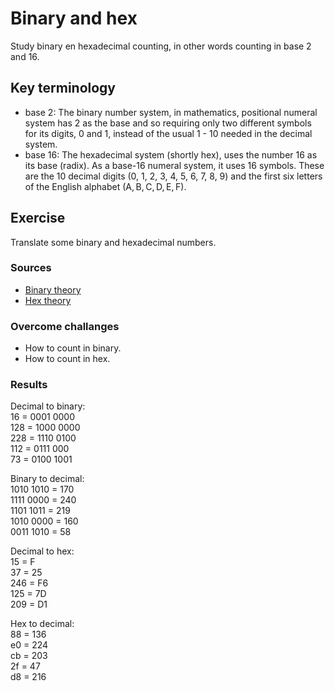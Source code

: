 # Binary and hex
Study binary en hexadecimal counting, in other words counting in base 2 and 16.

## Key terminology
- base 2: The binary number system, in mathematics, positional numeral system has 2 as the base and so requiring only two different symbols for its digits, 0 and 1, instead of the usual 1 - 10 needed in the decimal system. 
- base 16: The hexadecimal system (shortly hex), uses the number 16 as its base (radix). As a base-16 numeral system, it uses 16 symbols. These are the 10 decimal digits (0, 1, 2, 3, 4, 5, 6, 7, 8, 9) and the first six letters of the English alphabet (A, B, C, D, E, F).


## Exercise
Translate some binary and hexadecimal numbers.

### Sources
- [Binary theory](https://learn.sparkfun.com/tutorials/binary/counting-and-converting)
- [Hex theory](https://www.binaryhexconverter.com/decimal-to-hex-converter)

### Overcome challanges
- How to count in binary. 
- How to count in hex.

### Results
Decimal to binary:<br>
16 = 0001 0000<br>
128 = 1000 0000<br>
228 = 1110 0100<br>
112 = 0111 000<br>
73 = 0100 1001<br>

Binary to decimal: <br>
1010 1010 = 170<br>
1111 0000 = 240<br>
1101 1011 = 219<br>
1010 0000 = 160<br>
0011 1010 = 58<br>

Decimal to hex:<br>
15 = F<br>
37 = 25<br>
246 = F6<br>
125 = 7D<br>
209 = D1<br>

Hex to decimal: <br>
88 = 136<br>
e0 = 224<br>
cb = 203<br>
2f = 47<br>
d8 = 216<br>
